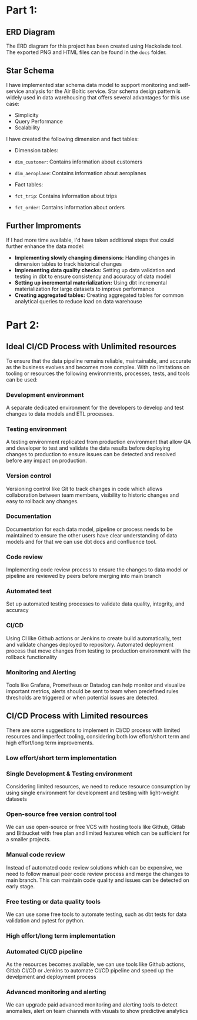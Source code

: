 # **Part 1:**

## **ERD Diagram**
The ERD diagram for this project has been created using Hackolade tool. The exported PNG and HTML files can be found in the `docs` folder.

## **Star Schema**
I have implemented star schema data model to support monitoring and self-service analysis for the Air Boltic service. Star schema design pattern is widely used in data warehousing that offers several advantages for this use case:
- Simplicity
- Query Performance
- Scalability

I have created the following dimension and fact tables:

- Dimension tables:
- `dim_customer`: Contains information about customers
- `dim_aeroplane`: Contains information about aeroplanes

- Fact tables:
- `fct_trip`: Contains information about trips
- `fct_order`: Contains information about orders

## **Further Improments**
If I had more time available, I'd have taken additional steps that could further enhance the data model:
- **Implementing slowly changing dimensions:** Handling changes in dimension tables to track historical changes
- **Implementing data quality checks:** Setting up data validation and testing in dbt to ensure consistency and accuracy of data model
- **Setting up incremental materialization:** Using dbt incremental materialization for large datasets to improve performance
- **Creating aggregated tables:** Creating aggregated tables for common analytical queries to reduce load on data warehouse

# **Part 2:**

## **Ideal CI/CD Process with Unlimited resources**
To ensure that the data pipeline remains reliable, maintainable, and accurate as the business evolves and becomes more complex. With no limitations on tooling or resources the following environments, processes, tests, and tools can be used:

### **Development environment**
A separate dedicated environment for the developers to develop and test changes to data models and ETL processes.

### **Testing environment**
A testing environment replicated from production environment that allow QA and developer to test and validate the data results before deploying changes to production to ensure issues can be detected and resolved before any impact on production.

### **Version control**
Versioning control like Git to track changes in code which allows collaboration between team members, visibility to historic changes and easy to rollback any changes.

### **Documentation**
Documentation for each data model, pipeline or process needs to be maintained to ensure the other users have clear understanding of data models and for that we can use dbt docs and confluence tool.

### **Code review**
Implementing code review process to ensure the changes to data model or pipeline are reviewed by peers before merging into main branch

### **Automated test**
Set up automated testing processes to validate data quality, integrity, and accuracy

### **CI/CD**
Using CI like Github actions or Jenkins to create build automatically, test and validate changes deployed to repository.
Automated deployment process that move changes from testing to production environment with the rollback functionality

### **Monitoring and Alerting**
Tools like Grafana, Prometheus or Datadog can help monitor and visualize important metrics, alerts should be sent to team when predefined rules thresholds are triggered or when potential issues are detected.

## **CI/CD Process with Limited resources**
There are some suggestions to implement in CI/CD process with limited resources and imperfect tooling, considering both low effort/short term and high effort/long term improvements.

### **Low effort/short term implementation**

### **Single Development & Testing environment**
Considering limited resources, we need to reduce resource consumption by using single environment for development and testing with light-weight datasets

### **Open-source free version control tool**
We can use open-source or free VCS with hosting tools like Github, Gitlab and Bitbucket with free plan and limited features which can be sufficient for a smaller projects.

### **Manual code review**
Instead of automated code review solutions which can be expensive, we need to follow manual peer code review process and merge the changes to main branch. This can maintain code quality and issues can be detected on early stage.

### **Free testing or data quality tools**
We can use some free tools to automate testing, such as dbt tests for data validation and pytest for python.

### **High effort/long term implementation**

### **Automated CI/CD pipeline**
As the resources becomes available, we can use tools like Github actions, Gitlab CI/CD or Jenkins to automate CI/CD pipeline and speed up the develpment and deployment process

### **Advanced monitoring and alerting**
We can upgrade paid advanced monitoring and alerting tools to detect anomalies, alert on team channels with visuals to show predictive analytics